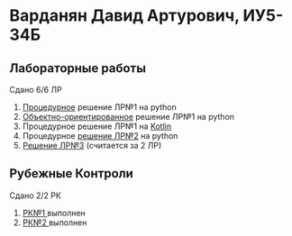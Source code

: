 # Варданян Давид Артурович, ИУ5-34Б
## Лабораторные работы
Сдано 6/6 ЛР
1) <a href="https://github.com/David-bomb/PCoPL/blob/main/1lab/proc.py" target="_blank">Процедурное</a> решение ЛР№1 на python
2) <a href="https://github.com/David-bomb/PCoPL/blob/main/1lab/OOP.py" target="_blank">Объектно-ориентированное</a> решение ЛР№1 на python
3) Процедурное решение ЛР№1 на <a href="https://github.com/David-bomb/PCoPL/tree/main/lab1-kotlin" target="_blank">Kotlin</a>
4) Процедурное <a href="https://github.com/David-bomb/PCoPL/tree/main/lab2.1" target="_blank">решение ЛР№2</a> на python
5) <a href="https://github.com/David-bomb/PCoPL/tree/main/lab3" target="_blank">Решение ЛР№3</a> (считается за 2 ЛР)

## Рубежные Контроли
Сдано 2/2 РК
1) <a href="https://github.com/David-bomb/PCoPL/tree/main/RK1" target="_blank"> РК№1 </a> выполнен
1) <a href="https://github.com/David-bomb/PCoPL/tree/main/RK2" target="_blank"> РК№2 </a> выполнен
